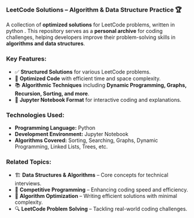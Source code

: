 ### **LeetCode Solutions – Algorithm & Data Structure Practice** 🏆  
A collection of **optimized solutions** for LeetCode problems, written in python . This repository serves as a **personal archive** for coding challenges, helping developers improve their problem-solving skills in **algorithms and data structures**.

### **Key Features:**
- ✅ **Structured Solutions** for various LeetCode problems.
- 🚀 **Optimized Code** with efficient time and space complexity.
- 📚 **Algorithmic Techniques** including **Dynamic Programming, Graphs, Recursion, Sorting, and more**.
- 📝 **Jupyter Notebook Format** for interactive coding and explanations.

### **Technologies Used:**
- **Programming Language:** Python
- **Development Environment:** Jupyter Notebook
- **Algorithms Covered:** Sorting, Searching, Graphs, Dynamic Programming, Linked Lists, Trees, etc.

### **Related Topics:**
- 🏗 **Data Structures & Algorithms** – Core concepts for technical interviews.
- 🎯 **Competitive Programming** – Enhancing coding speed and efficiency.
- 🤖 **Algorithm Optimization** – Writing efficient solutions with minimal complexity.
- 🔍 **LeetCode Problem Solving** – Tackling real-world coding challenges.

